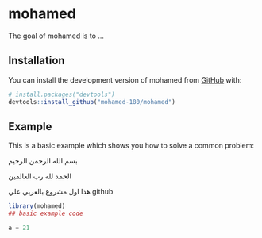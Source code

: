 
# mohamed

<!-- badges: start -->
<!-- badges: end -->

The goal of mohamed is to ...

## Installation

You can install the development version of mohamed from [GitHub](https://github.com/) with:

``` r
# install.packages("devtools")
devtools::install_github("mohamed-180/mohamed")
```

## Example

This is a basic example which shows you how to solve a common problem:

بسم الله الرحمن الرحيم

الحمد لله رب العالمين
 
هذا اول مشروع بالعربي علي  github
``` r
library(mohamed)
## basic example code
```


``` python
a = 21
```

